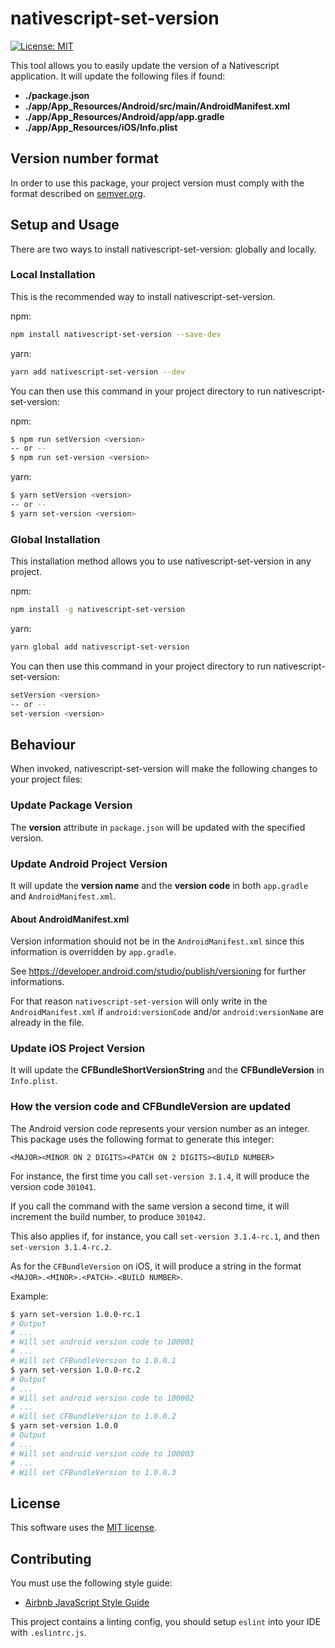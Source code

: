 # nativescript-set-version

 [![License: MIT](https://img.shields.io/badge/License-MIT-yellow.svg)](https://opensource.org/licenses/MIT)

This tool allows you to easily update the version of a Nativescript application.
It will update the following files if found:

- **./package.json**
- **./app/App_Resources/Android/src/main/AndroidManifest.xml**
- **./app/App_Resources/Android/app/app.gradle**
- **./app/App_Resources/iOS/Info.plist**

## Version number format

In order to use this package, your project version must comply with the format described on [semver.org](https://semver.org/).

## Setup and Usage

There are two ways to install nativescript-set-version: globally and locally.

### Local Installation

This is the recommended way to install nativescript-set-version.

npm:

```bash
npm install nativescript-set-version --save-dev
```

yarn:

```bash
yarn add nativescript-set-version --dev
```

You can then use this command in your project directory to run nativescript-set-version:

npm:

```bash
$ npm run setVersion <version>
-- or --
$ npm run set-version <version>
```

yarn:

```bash
$ yarn setVersion <version>
-- or --
$ yarn set-version <version>
```

### Global Installation

This installation method allows you to use nativescript-set-version in any project.

npm:

```bash
npm install -g nativescript-set-version
```

yarn:

```bash
yarn global add nativescript-set-version
```

You can then use this command in your project directory to run nativescript-set-version:

```bash
setVersion <version>
-- or --
set-version <version>
```

## Behaviour

When invoked, nativescript-set-version will make the following changes to your project files:

### Update Package Version

The **version** attribute in `package.json` will be updated with the specified version.

### Update Android Project Version

It will update the **version name** and the **version code** in both `app.gradle` and `AndroidManifest.xml`.

#### About AndroidManifest.xml

Version information should not be in the `AndroidManifest.xml` since this information is overridden by `app.gradle`.

See https://developer.android.com/studio/publish/versioning for further informations.

For that reason `nativescript-set-version` will only write in the `AndroidManifest.xml` if `android:versionCode` and/or `android:versionName` are already in the file.

### Update iOS Project Version

It will update the **CFBundleShortVersionString** and the **CFBundleVersion** in `Info.plist`.

### How the version code and CFBundleVersion are updated

The Android version code represents your version number as an integer. This
package uses the following format to generate this integer:

```
<MAJOR><MINOR ON 2 DIGITS><PATCH ON 2 DIGITS><BUILD NUMBER>
```

For instance, the first time you call `set-version 3.1.4`, it will produce the version code `301041`.

If you call the command with the same version a second time, it will increment the build number, to produce `301042`.

This also applies if, for instance, you call `set-version 3.1.4-rc.1`, and then `set-version 3.1.4-rc.2`.

As for the `CFBundleVersion` on iOS, it will produce a string in the format `<MAJOR>.<MINOR>.<PATCH>.<BUILD NUMBER>`.

Example:

```bash
$ yarn set-version 1.0.0-rc.1
# Output
# ...
# Will set android version code to 100001
# ...
# Will set CFBundleVersion to 1.0.0.1
$ yarn set-version 1.0.0-rc.2
# Output
# ...
# Will set android version code to 100002
# ...
# Will set CFBundleVersion to 1.0.0.2
$ yarn set-version 1.0.0
# Output
# ...
# Will set android version code to 100003
# ...
# Will set CFBundleVersion to 1.0.0.3
```

## License

This software uses the [MIT license](LICENSE.txt).

## Contributing

You must use the following style guide:

- [Airbnb JavaScript Style Guide](https://github.com/airbnb/javascript)

This project contains a linting config, you should setup `eslint` into your IDE with `.eslintrc.js`.
